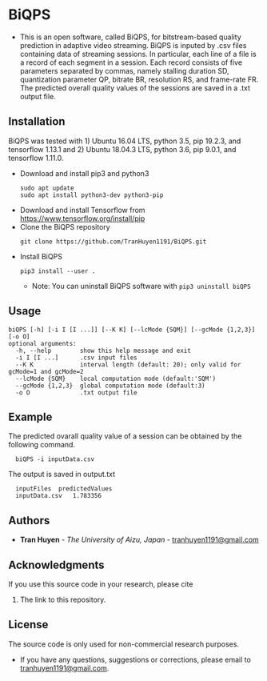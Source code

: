 # BiQPS
* This is an open software, called BiQPS, for bitstream-based quality prediction in adaptive video streaming.
BiQPS is inputed by .csv files containing data of streaming sessions. 
In particular, each line of a file is a record of each segment in a session. 
Each record consists of five parameters separated by commas, namely stalling duration SD, quantization parameter QP, bitrate BR, resolution RS, and frame-rate FR.
The predicted overall quality values of the sessions are saved in a .txt output file.  

## Installation
BiQPS was tested with 1) Ubuntu 16.04 LTS, python 3.5, pip 19.2.3, and tensorflow 1.13.1 and 2) Ubuntu 18.04.3 LTS, python 3.6, pip 9.0.1, and tensorflow 1.11.0.

- Download and install pip3 and python3
	```
	sudo apt update 
	sudo apt install python3-dev python3-pip
	```
- Download and install Tensorflow from https://www.tensorflow.org/install/pip
- Clone the BiQPS repository
	```
	git clone https://github.com/TranHuyen1191/BiQPS.git
	```
- Install BiQPS
	```
	pip3 install --user .
	```
  - Note: You can uninstall BiQPS software with ```	pip3 uninstall biQPS 	```
 
 ## Usage
	biQPS [-h] [-i I [I ...]] [--K K] [--lcMode {SQM}] [--gcMode {1,2,3}] [-o O]
	optional arguments:
	  -h, --help        show this help message and exit
	  -i I [I ...]      .csv input files
	  --K K             interval length (default: 20); only valid for gcMode=1 and gcMode=2
	  --lcMode {SQM}    local computation mode (default:'SQM')
	  --gcMode {1,2,3}  global computation mode (default:3)
	  -o O              .txt output file

## Example

The predicted ovarall quality value of a session can be obtained by the following command. 
  ```
	biQPS -i inputData.csv	
  ```
The output is saved in output.txt
  ```
	inputFiles	predictedValues
	inputData.csv	1.783356
  ```

## Authors

* **Tran Huyen** - *The University of Aizu, Japan* - tranhuyen1191@gmail.com

## Acknowledgments

If you use this source code in your research, please cite

1. The link to this repository.

## License

The source code is only used for non-commercial research purposes.
* If you have any questions, suggestions or corrections, please email to tranhuyen1191@gmail.com. 

